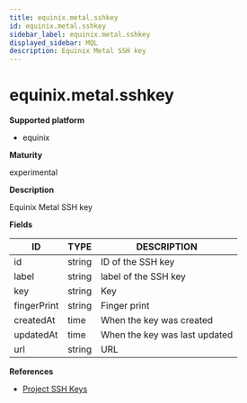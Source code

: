 ```yaml
---
title: equinix.metal.sshkey
id: equinix.metal.sshkey
sidebar_label: equinix.metal.sshkey
displayed_sidebar: MQL
description: Equinix Metal SSH key
---
```


# equinix.metal.sshkey

**Supported platform**

- equinix

**Maturity**

experimental

**Description**

Equinix Metal SSH key

**Fields**

| ID          | TYPE   | DESCRIPTION                   |
| ----------- | ------ | ----------------------------- |
| id          | string | ID of the SSH key             |
| label       | string | label of the SSH key          |
| key         | string | Key                           |
| fingerPrint | string | Finger print                  |
| createdAt   | time   | When the key was created      |
| updatedAt   | time   | When the key was last updated |
| url         | string | URL                           |

**References**

- [Project SSH Keys](https://deploy.equinix.com/developers/docs/metal/projects/project-ssh-keys/)
